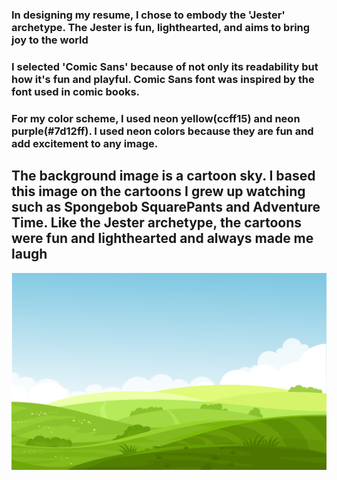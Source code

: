 
### In designing my resume, I chose to embody the 'Jester' archetype. The Jester is fun, lighthearted, and aims to bring joy to the world
### I selected 'Comic Sans' because of not only its readability but how it's fun and playful. Comic Sans font was inspired by the font used in comic books. 
### For my color scheme, I used neon yellow(ccff15) and neon purple(#7d12ff). I used neon colors because they are fun and add excitement to any image. 
## The background image is a cartoon sky. I based this image on the cartoons I grew up watching such as Spongebob SquarePants and Adventure Time. Like the Jester archetype, the cartoons were fun and lighthearted and always made me laugh
![Alt text](images/AdobeStock_202451902.jpeg)

